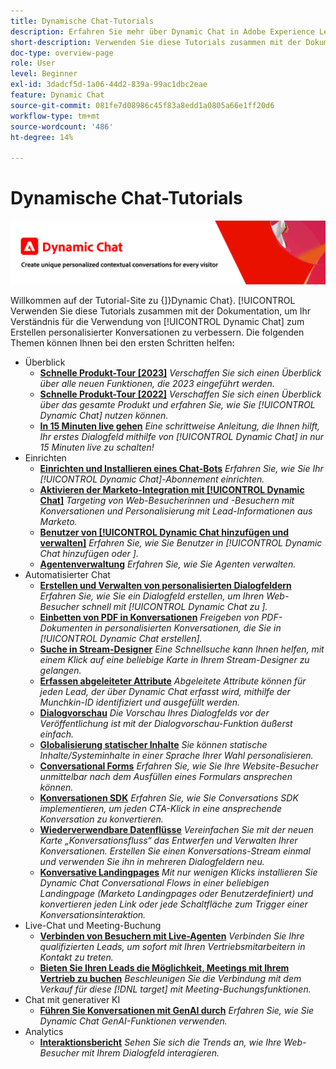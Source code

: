```yaml
---
title: Dynamische Chat-Tutorials
description: Erfahren Sie mehr über Dynamic Chat in Adobe Experience League. Verwenden Sie diese Tutorials zusammen mit der Dokumentation, um Ihr Verständnis dafür zu verbessern, wie Sie mit Dynamic Chat personalisierte Konversationen erstellen können.
short-description: Verwenden Sie diese Tutorials zusammen mit der Dokumentation, um Ihr Verständnis für die verschiedenen Möglichkeiten, wie Dynamic Chat für Sie arbeiten kann, zu verbessern.
doc-type: overview-page
role: User
level: Beginner
exl-id: 3dadcf5d-1a06-44d2-839a-99ac1dbc2eae
feature: Dynamic Chat
source-git-commit: 081fe7d08986c45f83a8edd1a0805a66e1ff20d6
workflow-type: tm+mt
source-wordcount: '486'
ht-degree: 14%

---
```


# Dynamische Chat-Tutorials

![](assets/dynamic-chat-header.png)

Willkommen auf der Tutorial-Site zu {]}Dynamic Chat}. [!UICONTROL  Verwenden Sie diese Tutorials zusammen mit der Dokumentation, um Ihr Verständnis für die Verwendung von [!UICONTROL Dynamic Chat] zum Erstellen personalisierter Konversationen zu verbessern. Die folgenden Themen können Ihnen bei den ersten Schritten helfen:

* Überblick
   * **[Schnelle Produkt-Tour [2023]](product-tour.md)**
     *Verschaffen Sie sich einen Überblick über alle neuen Funktionen, die 2023 eingeführt werden.*
   * **[Schnelle Produkt-Tour [2022]](product-tour.md)**
     *Verschaffen Sie sich einen Überblick über das gesamte Produkt und erfahren Sie, wie Sie [!UICONTROL Dynamic Chat] nutzen können.*
   * **[In 15 Minuten live gehen](go-live-in-15-minutes.md)**
     *Eine schrittweise Anleitung, die Ihnen hilft, Ihr erstes Dialogfeld mithilfe von [!UICONTROL Dynamic Chat] in nur 15 Minuten live zu schalten!*
* Einrichten
   * **[Einrichten und Installieren eines Chat-Bots](setup.md)**
     *Erfahren Sie, wie Sie Ihr [!UICONTROL Dynamic Chat]-Abonnement einrichten.*
   * **[Aktivieren der Marketo-Integration mit [!UICONTROL Dynamic Chat]](marketo-integration.md)**
     *Targeting von Web-Besucherinnen und -Besuchern mit Konversationen und Personalisierung mit Lead-Informationen aus Marketo.*
   * **[Benutzer von [!UICONTROL Dynamic Chat hinzufügen und verwalten]](user-management.md)**
     *Erfahren Sie, wie Sie Benutzer in [!UICONTROL Dynamic Chat hinzufügen oder ].*
   * **[Agentenverwaltung](agent-management.md)**
     *Erfahren Sie, wie Sie Agenten verwalten.*
* Automatisierter Chat
   * **[Erstellen und Verwalten von personalisierten Dialogfeldern](dialogue-management.md)**
     *Erfahren Sie, wie Sie ein Dialogfeld erstellen, um Ihren Web-Besucher schnell mit [!UICONTROL Dynamic Chat zu ].*
   * **[Einbetten von PDF in Konversationen](document-cloud-integration.md)**
     *Freigeben von PDF-Dokumenten in personalisierten Konversationen, die Sie in [!UICONTROL Dynamic Chat erstellen].*
   * **[Suche in Stream-Designer](search-in-stream-designer.md)**
     *Eine Schnellsuche kann Ihnen helfen, mit einem Klick auf eine beliebige Karte in Ihrem Stream-Designer zu gelangen.*
   * **[Erfassen abgeleiteter Attribute](capture-inferred-attributes.md)**
     *Abgeleitete Attribute können für jeden Lead, der über Dynamic Chat erfasst wird, mithilfe der Munchkin-ID identifiziert und ausgefüllt werden.*
   * **[Dialogvorschau](dialogue-preview.md)**
     *Die Vorschau Ihres Dialogfelds vor der Veröffentlichung ist mit der Dialogvorschau-Funktion äußerst einfach.*
   * **[Globalisierung statischer Inhalte](globalization-of-static-content.md)**
     *Sie können statische Inhalte/Systeminhalte in einer Sprache Ihrer Wahl personalisieren.*
   * **[Conversational Forms](conversational-forms.md)**
     *Erfahren Sie, wie Sie Ihre Website-Besucher unmittelbar nach dem Ausfüllen eines Formulars ansprechen können.*
   * **[Konversationen SDK](conversations-sdk.md)**
     *Erfahren Sie, wie Sie Conversations SDK implementieren, um jeden CTA-Klick in eine ansprechende Konversation zu konvertieren.*
   * **[Wiederverwendbare Datenflüsse](reusable-flows.md)**
     *Vereinfachen Sie mit der neuen Karte „Konversationsfluss“ das Entwerfen und Verwalten Ihrer Konversationen. Erstellen Sie einen Konversations-Stream einmal und verwenden Sie ihn in mehreren Dialogfeldern neu.*
   * **[Konversative Landingpages](conversational-landing-pages.md)**
     *Mit nur wenigen Klicks installieren Sie Dynamic Chat Conversational Flows in einer beliebigen Landingpage (Marketo Landingpages oder Benutzerdefiniert) und konvertieren jeden Link oder jede Schaltfläche zum Trigger einer Konversationsinteraktion.*
* Live-Chat und Meeting-Buchung
   * **[Verbinden von Besuchern mit Live-Agenten](connect-visitors-to-live-agents.md)**
     *Verbinden Sie Ihre qualifizierten Leads, um sofort mit Ihren Vertriebsmitarbeitern in Kontakt zu treten.*
   * **[Bieten Sie Ihren Leads die Möglichkeit, Meetings mit Ihrem Vertrieb zu buchen](meeting-booking.md)**
     *Beschleunigen Sie die Verbindung mit dem Verkauf für diese [!DNL target] mit Meeting-Buchungsfunktionen.*
* Chat mit generativer KI
   * **[Führen Sie Konversationen mit GenAI durch](gen-ai-features.md)**
     *Erfahren Sie, wie Sie Dynamic Chat GenAI-Funktionen verwenden.*
* Analytics
   * **[Interaktionsbericht](engagement-report.md)**
     *Sehen Sie sich die Trends an, wie Ihre Web-Besucher mit Ihrem Dialogfeld interagieren.*
